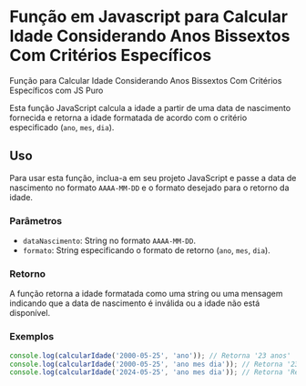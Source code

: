 # Função em Javascript para Calcular Idade Considerando Anos Bissextos Com Critérios Específicos
Função para Calcular Idade Considerando Anos Bissextos Com Critérios Específicos com JS Puro


Esta função JavaScript calcula a idade a partir de uma data de nascimento fornecida e retorna a idade formatada de acordo com o critério especificado (`ano`, `mes`, `dia`).

## Uso

Para usar esta função, inclua-a em seu projeto JavaScript e passe a data de nascimento no formato `AAAA-MM-DD` e o formato desejado para o retorno da idade.

### Parâmetros

- `dataNascimento`: String no formato `AAAA-MM-DD`.
- `formato`: String especificando o formato de retorno (`ano`, `mes`, `dia`).

### Retorno

A função retorna a idade formatada como uma string ou uma mensagem indicando que a data de nascimento é inválida ou a idade não está disponível.

### Exemplos

```javascript
console.log(calcularIdade('2000-05-25', 'ano')); // Retorna '23 anos'
console.log(calcularIdade('2000-05-25', 'ano mes dia')); // Retorna '23 anos, 0 meses, 15 dias'
console.log(calcularIdade('2024-05-25', 'ano mes dia')); // Retorna 'Recém-nascido' se a data atual for '2024-05-25'
